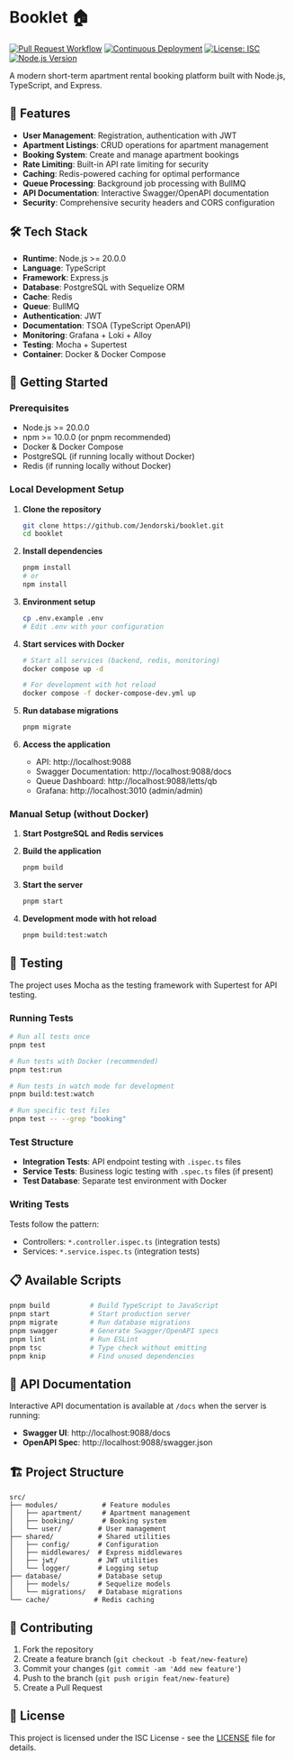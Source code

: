 # Booklet 🏠

[![Pull Request Workflow](https://github.com/Jendorski/booklet/actions/workflows/pr.yml/badge.svg)](https://github.com/Jendorski/booklet/actions/workflows/pr.yml)
[![Continuous Deployment](https://github.com/Jendorski/booklet/actions/workflows/deploy.yml/badge.svg?branch=main)](https://github.com/Jendorski/booklet/actions/workflows/deploy.yml)
[![License: ISC](https://img.shields.io/badge/License-ISC-blue.svg)](https://opensource.org/licenses/ISC)
[![Node.js Version](https://img.shields.io/badge/node-%3E%3D20.0.0-brightgreen)](https://nodejs.org/)

A modern short-term apartment rental booking platform built with Node.js, TypeScript, and Express.

## 🚀 Features

-   **User Management**: Registration, authentication with JWT
-   **Apartment Listings**: CRUD operations for apartment management
-   **Booking System**: Create and manage apartment bookings
-   **Rate Limiting**: Built-in API rate limiting for security
-   **Caching**: Redis-powered caching for optimal performance
-   **Queue Processing**: Background job processing with BullMQ
-   **API Documentation**: Interactive Swagger/OpenAPI documentation
-   **Security**: Comprehensive security headers and CORS configuration

## 🛠 Tech Stack

-   **Runtime**: Node.js >= 20.0.0
-   **Language**: TypeScript
-   **Framework**: Express.js
-   **Database**: PostgreSQL with Sequelize ORM
-   **Cache**: Redis
-   **Queue**: BullMQ
-   **Authentication**: JWT
-   **Documentation**: TSOA (TypeScript OpenAPI)
-   **Monitoring**: Grafana + Loki + Alloy
-   **Testing**: Mocha + Supertest
-   **Container**: Docker & Docker Compose

## 🚀 Getting Started

### Prerequisites

-   Node.js >= 20.0.0
-   npm >= 10.0.0 (or pnpm recommended)
-   Docker & Docker Compose
-   PostgreSQL (if running locally without Docker)
-   Redis (if running locally without Docker)

### Local Development Setup

1. **Clone the repository**

    ```bash
    git clone https://github.com/Jendorski/booklet.git
    cd booklet
    ```

2. **Install dependencies**

    ```bash
    pnpm install
    # or
    npm install
    ```

3. **Environment setup**

    ```bash
    cp .env.example .env
    # Edit .env with your configuration
    ```

4. **Start services with Docker**

    ```bash
    # Start all services (backend, redis, monitoring)
    docker compose up -d

    # For development with hot reload
    docker compose -f docker-compose-dev.yml up
    ```

5. **Run database migrations**

    ```bash
    pnpm migrate
    ```

6. **Access the application**
    - API: http://localhost:9088
    - Swagger Documentation: http://localhost:9088/docs
    - Queue Dashboard: http://localhost:9088/letts/qb
    - Grafana: http://localhost:3010 (admin/admin)

### Manual Setup (without Docker)

1. **Start PostgreSQL and Redis services**

2. **Build the application**

    ```bash
    pnpm build
    ```

3. **Start the server**

    ```bash
    pnpm start
    ```

4. **Development mode with hot reload**
    ```bash
    pnpm build:test:watch
    ```

## 🧪 Testing

The project uses Mocha as the testing framework with Supertest for API testing.

### Running Tests

```bash
# Run all tests once
pnpm test

# Run tests with Docker (recommended)
pnpm test:run

# Run tests in watch mode for development
pnpm build:test:watch

# Run specific test files
pnpm test -- --grep "booking"
```

### Test Structure

-   **Integration Tests**: API endpoint testing with `.ispec.ts` files
-   **Service Tests**: Business logic testing with `.spec.ts` files (if present)
-   **Test Database**: Separate test environment with Docker

### Writing Tests

Tests follow the pattern:

-   Controllers: `*.controller.ispec.ts` (integration tests)
-   Services: `*.service.ispec.ts` (integration tests)

## 📋 Available Scripts

```bash
pnpm build          # Build TypeScript to JavaScript
pnpm start          # Start production server
pnpm migrate        # Run database migrations
pnpm swagger        # Generate Swagger/OpenAPI specs
pnpm lint           # Run ESLint
pnpm tsc            # Type check without emitting
pnpm knip           # Find unused dependencies
```

## 🔧 API Documentation

Interactive API documentation is available at `/docs` when the server is running:

-   **Swagger UI**: http://localhost:9088/docs
-   **OpenAPI Spec**: http://localhost:9088/swagger.json

## 🏗 Project Structure

```
src/
├── modules/           # Feature modules
│   ├── apartment/     # Apartment management
│   ├── booking/       # Booking system
│   └── user/         # User management
├── shared/           # Shared utilities
│   ├── config/       # Configuration
│   ├── middlewares/  # Express middlewares
│   ├── jwt/          # JWT utilities
│   └── logger/       # Logging setup
├── database/         # Database setup
│   ├── models/       # Sequelize models
│   └── migrations/   # Database migrations
└── cache/           # Redis caching
```

## 🤝 Contributing

1. Fork the repository
2. Create a feature branch (`git checkout -b feat/new-feature`)
3. Commit your changes (`git commit -am 'Add new feature'`)
4. Push to the branch (`git push origin feat/new-feature`)
5. Create a Pull Request

## 📄 License

This project is licensed under the ISC License - see the [LICENSE](LICENSE) file for details.
